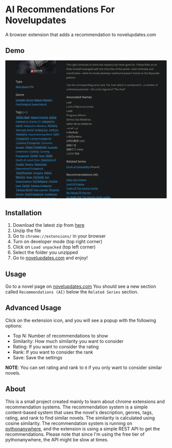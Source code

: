 # AI Recommendations For Novelupdates

A browser extension that adds a recommendation to novelupdates.com

## Demo
![Demo](image.png)

## Installation

1. Download the latest zip from [here](https://github.com/shhossain/novelupdates-recommender/archive/refs/heads/main.zip)
2. Unzip the file
3. Go to `chrome://extensions/` in your browser
4. Turn on developer mode (top right corner)
5. Click on `Load unpacked` (top left corner)
6. Select the folder you unzipped
7. Go to [novelupdates.com](https://www.novelupdates.com/series/lord-of-the-mysteries/) and enjoy!

## Usage

Go to a novel page on [novelupdates.com](https://www.novelupdates.com/series/lord-of-the-mysteries/)
You should see a new section called `Recommendations (AI)` below the `Related Series` section.

## Advanced Usage

Click on the extension icon, and you will see a popup with the following options:

- Top N: Number of recommendations to show
- Similarity: How much similarity you want to consider
- Rating: If you want to consider the rating
- Rank: If you want to consider the rank
- Save: Save the settings

**NOTE**: You can set rating and rank to `0` if you only want to consider similar novels.

## About

This is a small project created mainly to learn about chrome extensions and recommendation systems. The recommendation system is a simple content-based system that uses the novel's description, genres, tags, rating, and rank to find similar novels. The similarity is calculated using cosine similarity. The recommendation system is running on [pythonanywhere](https://www.pythonanywhere.com/), and the extension is using a simple REST API to get the recommendations. Please note that since I'm using the free tier of pythonanywhere, the API might be slow at times.

